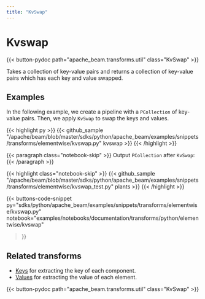 ```yaml
---
title: "KvSwap"
---
```

<!--
Licensed under the Apache License, Version 2.0 (the "License");
you may not use this file except in compliance with the License.
You may obtain a copy of the License at

http://www.apache.org/licenses/LICENSE-2.0

Unless required by applicable law or agreed to in writing, software
distributed under the License is distributed on an "AS IS" BASIS,
WITHOUT WARRANTIES OR CONDITIONS OF ANY KIND, either express or implied.
See the License for the specific language governing permissions and
limitations under the License.
-->

# Kvswap

<script type="text/javascript">
localStorage.setItem('language', 'language-py')
</script>

{{< button-pydoc path="apache_beam.transforms.util" class="KvSwap" >}}

Takes a collection of key-value pairs and returns a collection of key-value pairs
which has each key and value swapped.

## Examples

In the following example, we create a pipeline with a `PCollection` of key-value pairs.
Then, we apply `KvSwap` to swap the keys and values.

{{< highlight py >}}
{{< github_sample "/apache/beam/blob/master/sdks/python/apache_beam/examples/snippets/transforms/elementwise/kvswap.py" kvswap >}}
{{< /highlight >}}

{{< paragraph class="notebook-skip" >}}
Output `PCollection` after `KvSwap`:
{{< /paragraph >}}

{{< highlight class="notebook-skip" >}}
{{< github_sample "/apache/beam/blob/master/sdks/python/apache_beam/examples/snippets/transforms/elementwise/kvswap_test.py" plants >}}
{{< /highlight >}}

{{< buttons-code-snippet
  py="sdks/python/apache_beam/examples/snippets/transforms/elementwise/kvswap.py"
  notebook="examples/notebooks/documentation/transforms/python/elementwise/kvswap"
>}}

## Related transforms

* [Keys](/documentation/transforms/python/elementwise/keys) for extracting the key of each component.
* [Values](/documentation/transforms/python/elementwise/values) for extracting the value of each element.

{{< button-pydoc path="apache_beam.transforms.util" class="KvSwap" >}}
